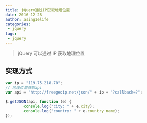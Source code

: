 ```yaml
---
title: jQuery通过IP获取地理位置
date: 2016-12-28
author: asing1elife
categories:
 - jquery
tags:
 - jquery
---
```

> jQuery 可以通过 IP 获取地理位置  

## 实现方式
```js
var ip = "119.75.218.70";
// 地理位置获取api
var api = "http://freegeoip.net/json/" + ip + "?callback=?";

$.getJSON(api, function (e) {
		console.log("city: " + e.city);
		console.log("country: " + e.country_name);
});
```